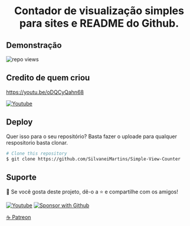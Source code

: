 <h1 align="center"> 
  Contador de visualização simples para sites e README do Github.
</h1>

## Demonstração

<img title="repo views" src="https://freshidea.com/jonah/app/simple-view-counter">

## Credito de quem criou

https://youtu.be/oDQCyQahn68

<a href="https://youtu.be/oDQCyQahn68">
 <img alt="Youtube" title="Youtube" src="https://img.shields.io/badge/-Watch-red?style=for-the-badge&logo=youtube&logoColor=white"/></a>

## Deploy

Quer isso para o seu repositório? Basta fazer o uploade para qualquer respositorio basta clonar.

```bash
# Clone this repository
$ git clone https://github.com/SilvaneiMartins/Simple-View-Counter
```

## Suporte

💖 Se você gosta deste projeto, dê-o a ⭐ e compartilhe com os amigos!

<p align="left">
  <a href="https://www.youtube.com/channel/UCmYDvec1_liMzbQcbXtuLmg/videos"><img alt="Youtube" title="Youtube" src="https://img.shields.io/badge/-Subscribe-red?style=for-the-badge&logo=youtube&logoColor=white"/></a>
  <a href="https://github.com/SilvaneiMartins"><img alt="Sponsor with Github" title="Sponsor with Github" src="https://img.shields.io/badge/-Sponsor-ea4aaa?style=for-the-badge&logo=github&logoColor=white"/></a>
</p>

<p align="left">
 <a href="https://www.patreon.com/silvaneimartins">☕ Patreon</a>
</p>

